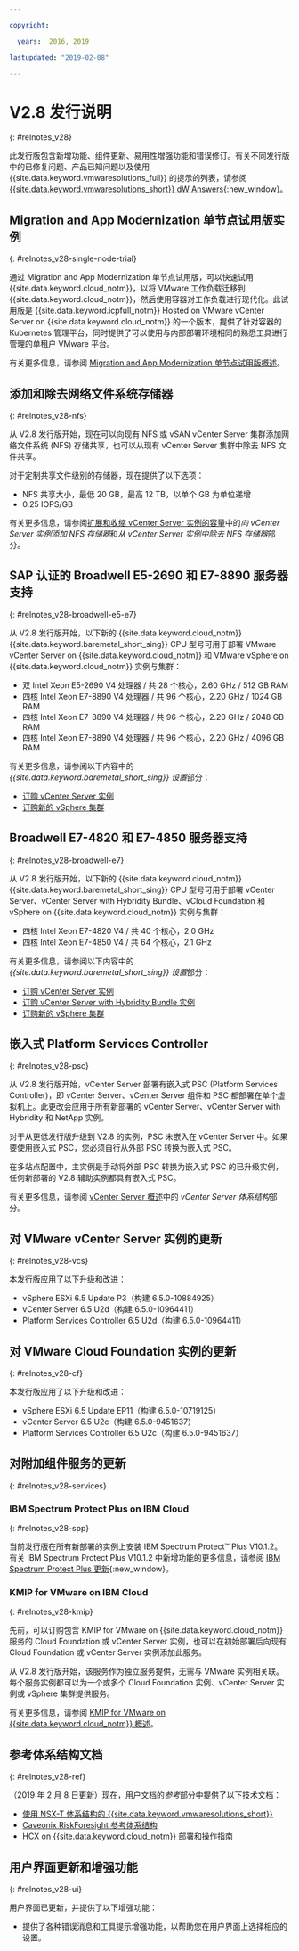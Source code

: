 ```yaml
---

copyright:

  years:  2016, 2019

lastupdated: "2019-02-08"

---
```


# V2.8 发行说明
{: #relnotes_v28}

此发行版包含新增功能、组件更新、易用性增强功能和错误修订。有关不同发行版中的已修复问题、产品已知问题以及使用 {{site.data.keyword.vmwaresolutions_full}} 的提示的列表，请参阅 [{{site.data.keyword.vmwaresolutions_short}} dW Answers](https://developer.ibm.com/answers/topics/cloudvmw/){:new_window}。

## Migration and App Modernization 单节点试用版实例
{: #relnotes_v28-single-node-trial}

通过 Migration and App Modernization 单节点试用版，可以快速试用 {{site.data.keyword.cloud_notm}}，以将 VMware 工作负载迁移到 {{site.data.keyword.cloud_notm}}，然后使用容器对工作负载进行现代化。此试用版是 {{site.data.keyword.icpfull_notm}} Hosted on VMware vCenter Server on {{site.data.keyword.cloud_notm}} 的一个版本，提供了针对容器的 Kubernetes 管理平台，同时提供了可以使用与内部部署环境相同的熟悉工具进行管理的单租户 VMware 平台。

有关更多信息，请参阅 [Migration and App Modernization 单节点试用版概述](/docs/services/vmwaresolutions/vcenter?topic=vmware-solutions-single-node-trial-for-migration-and-app-modernization-overview)。

## 添加和除去网络文件系统存储器
{: #relnotes_v28-nfs}

从 V2.8 发行版开始，现在可以向现有 NFS 或 vSAN vCenter Server 集群添加网络文件系统 (NFS) 存储共享，也可以从现有 vCenter Server 集群中除去 NFS 文件共享。


对于定制共享文件级别的存储器，现在提供了以下选项：

* NFS 共享大小，最低 20 GB，最高 12 TB，以单个 GB 为单位递增
* 0.25 IOPS/GB 

有关更多信息，请参阅[扩展和收缩 vCenter Server 实例的容量](/docs/services/vmwaresolutions/vcenter?topic=vmware-solutions-vc_addingremovingservers#adding-nfs-storage-to-vcenter-server-instances)中的*向 vCenter Server 实例添加 NFS 存储器*和*从 vCenter Server 实例中除去 NFS 存储器*部分。

## SAP 认证的 Broadwell E5-2690 和 E7-8890 服务器支持
{: #relnotes_v28-broadwell-e5-e7}

从 V2.8 发行版开始，以下新的 {{site.data.keyword.cloud_notm}} {{site.data.keyword.baremetal_short_sing}} CPU 型号可用于部署 VMware vCenter Server on {{site.data.keyword.cloud_notm}} 和 VMware vSphere on {{site.data.keyword.cloud_notm}} 实例与集群：

* 双 Intel Xeon E5-2690 V4 处理器 / 共 28 个核心，2.60 GHz / 512 GB RAM
* 四核 Intel Xeon E7-8890 V4 处理器 / 共 96 个核心，2.20 GHz / 1024 GB RAM
* 四核 Intel Xeon E7-8890 V4 处理器 / 共 96 个核心，2.20 GHz / 2048 GB RAM
* 四核 Intel Xeon E7-8890 V4 处理器 / 共 96 个核心，2.20 GHz / 4096 GB RAM

有关更多信息，请参阅以下内容中的 *{{site.data.keyword.baremetal_short_sing}} 设置*部分：
* [订购 vCenter Server 实例](/docs/services/vmwaresolutions/vcenter?topic=vmware-solutions-vc_orderinginstance#bare-metal-server-settings)
* [订购新的 vSphere 集群](/docs/services/vmwaresolutions/vsphere?topic=vmware-solutions-vs_orderinginstances#bare-metal-server-settings)

## Broadwell E7-4820 和 E7-4850 服务器支持
{: #relnotes_v28-broadwell-e7}

从 V2.8 发行版开始，以下新的 {{site.data.keyword.cloud_notm}} {{site.data.keyword.baremetal_short_sing}} CPU 型号可用于部署 vCenter Server、vCenter Server with Hybridity Bundle、vCloud Foundation 和 vSphere on {{site.data.keyword.cloud_notm}} 实例与集群：

* 四核 Intel Xeon E7-4820 V4 / 共 40 个核心，2.0 GHz
* 四核 Intel Xeon E7-4850 V4 / 共 64 个核心，2.1 GHz

有关更多信息，请参阅以下内容中的 *{{site.data.keyword.baremetal_short_sing}} 设置*部分：
* [订购 vCenter Server 实例](/docs/services/vmwaresolutions/vcenter?topic=vmware-solutions-vc_orderinginstance#bare-metal-server-settings)
* [订购 vCenter Server with Hybridity Bundle 实例](/docs/services/vmwaresolutions/vcenter?topic=vmware-solutions-vc_hybrid_orderinginstance#bare-metal-server-settings)
* [订购新的 vSphere 集群](/docs/services/vmwaresolutions/vsphere?topic=vmware-solutions-vs_orderinginstances#bare-metal-server-settings)

## 嵌入式 Platform Services Controller
{: #relnotes_v28-psc}

从 V2.8 发行版开始，vCenter Server 部署有嵌入式 PSC (Platform Services Controller)，即 vCenter Server、vCenter Server 组件和 PSC 都部署在单个虚拟机上。此更改会应用于所有新部署的 vCenter Server、vCenter Server with Hybridity 和 NetApp 实例。

对于从更低发行版升级到 V2.8 的实例，PSC 未嵌入在 vCenter Server 中。如果要使用嵌入式 PSC，您必须自行从外部 PSC 转换为嵌入式 PSC。

在多站点配置中，主实例是手动将外部 PSC 转换为嵌入式 PSC 的已升级实例，任何新部署的 V2.8 辅助实例都具有嵌入式 PSC。

有关更多信息，请参阅 [vCenter Server 概述](/docs/services/vmwaresolutions/vcenter?topic=vmware-solutions-vc_vcenterserveroverview#vcenter-server-architecture)中的 *vCenter Server 体系结构*部分。

## 对 VMware vCenter Server 实例的更新
{: #relnotes_v28-vcs}

本发行版应用了以下升级和改进：

* vSphere ESXi 6.5 Update P3（构建 6.5.0-10884925）
* vCenter Server 6.5 U2d（构建 6.5.0-10964411）
* Platform Services Controller 6.5 U2d（构建 6.5.0-10964411）

## 对 VMware Cloud Foundation 实例的更新
{: #relnotes_v28-cf}

本发行版应用了以下升级和改进：

* vSphere ESXi 6.5 Update EP11（构建 6.5.0-10719125）
* vCenter Server 6.5 U2c（构建 6.5.0-9451637）
* Platform Services Controller 6.5 U2c（构建 6.5.0-9451637）

## 对附加组件服务的更新
{: #relnotes_v28-services}

### IBM Spectrum Protect Plus on IBM Cloud
{: #relnotes_v28-spp}

当前发行版在所有新部署的实例上安装 IBM Spectrum Protect™ Plus V10.1.2。有关 IBM Spectrum Protect Plus V10.1.2 中新增功能的更多信息，请参阅 [IBM Spectrum Protect Plus 更新](https://www.ibm.com/support/knowledgecenter/en/SSNQFQ_10.1.2/spp/r_techchg_spp.html){:new_window}。

### KMIP for VMware on IBM Cloud
{: #relnotes_v28-kmip}

先前，可以订购包含 KMIP for VMware on {{site.data.keyword.cloud_notm}} 服务的 Cloud Foundation 或 vCenter Server 实例，也可以在初始部署后向现有 Cloud Foundation 或 vCenter Server 实例添加此服务。

从 V2.8 发行版开始，该服务作为独立服务提供，无需与 VMware 实例相关联。每个服务实例都可以为一个或多个 Cloud Foundation 实例、vCenter Server 实例或 vSphere 集群提供服务。

有关更多信息，请参阅 [KMIP for VMware on {{site.data.keyword.cloud_notm}} 概述](/docs/services/vmwaresolutions/services?topic=vmware-solutions-kmip_standalone_considerations)。

## 参考体系结构文档
{: #relnotes_v28-ref}

（2019 年 2 月 8 日更新）现在，用户文档的*参考*部分中提供了以下技术文档：

* [使用 NSX-T 体系结构的 {{site.data.keyword.vmwaresolutions_short}}](/docs/services/vmwaresolutions/archiref/vcsarch?topic=vmware-solutions-vcsarch-overview)
* [Caveonix RiskForesight 参考体系结构](/docs/services/vmwaresolutions/archiref/caveonix?topic=vmware-solutions-caveonix-on-vcs)
* [HCX on {{site.data.keyword.cloud_notm}} 部署和操作指南](/docs/services/vmwaresolutions/archiref/vcshcx?topic=vmware-solutions-vcshcx-intro)

## 用户界面更新和增强功能
{: #relnotes_v28-ui}

用户界面已更新，并提供了以下增强功能：

* 提供了各种错误消息和工具提示增强功能，以帮助您在用户界面上选择相应的设置。
